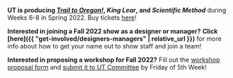 **UT is producing *[Trail to Oregon!]({{"shows/2022/trail-oregon"|relative_url}})*, *King Lear*, and *Scientific Method*** during Weeks 6-8 in Spring 2022. Buy tickets [here](https://tickets.uchicago.edu)!

**Interested in joining a Fall 2022 show as a designer or manager?** **Click [here]({{ "get-involved/designers-managers" | relative_url }})** for more info about how to get your name out to show staff and join a team!

**Interested in proposing a workshop for Fall 2022?** Fill out the [workshop proposal form](https://docs.google.com/document/d/1lmvoj2XuqxxK2gN5dgFqxJ2hj1cMvvhCQBtlFYG4gmI/edit) and [submit it to UT Committee](mailto:ut-committee@uchicago.edu) by Friday of 5th Week!